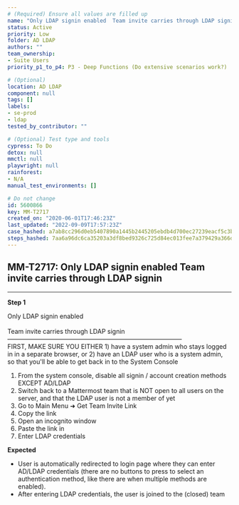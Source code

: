 ```yaml
---
# (Required) Ensure all values are filled up
name: "Only LDAP signin enabled  Team invite carries through LDAP signin"
status: Active
priority: Low
folder: AD LDAP
authors: ""
team_ownership:
- Suite Users
priority_p1_to_p4: P3 - Deep Functions (Do extensive scenarios work?)

# (Optional)
location: AD LDAP
component: null
tags: []
labels:
- se-prod
- ldap
tested_by_contributor: ""

# (Optional) Test type and tools
cypress: To Do
detox: null
mmctl: null
playwright: null
rainforest:
- N/A
manual_test_environments: []

# Do not change
id: 5600866
key: MM-T2717
created_on: "2020-06-01T17:46:23Z"
last_updated: "2022-09-09T17:57:23Z"
case_hashed: a7ab8cc296d0eb5407890a1445b2445205ebdb4d700ec27239eacf5c3bc627cd20207403c6e1659ef85eda21624c3718
steps_hashed: 7aa6a96dc6ca35203a3df8bed9326c725d84ec013fee7a379429a366d7b1c5a65fd7e9e4a0177938a7d3eb3527a477f4
---
```


<!-- (Auto-generated) Based on frontmatter's "key" and "name" -->

## MM-T2717: Only LDAP signin enabled Team invite carries through LDAP signin

---

**Step 1**

Only LDAP signin enabled\
\
Team invite carries through LDAP signin\
————————————————————————————\
FIRST, MAKE SURE YOU EITHER 1) have a system admin who stays logged in in a separate browser, or 2) have an LDAP user who is a system admin, so that you'll be able to get back in to the System Console

1. From the system console, disable all signin / account creation methods EXCEPT AD/LDAP
2. Switch back to a Mattermost team that is NOT open to all users on the server, and that the LDAP user is not a member of yet
3. Go to Main Menu ➜ Get Team Invite Link
4. Copy the link
5. Open an incognito window
6. Paste the link in
7. Enter LDAP credentials

**Expected**

- User is automatically redirected to login page where they can enter AD/LDAP credentials (there are no buttons to press to select an authentication method, like there are when multiple methods are enabled).
- After entering LDAP credentials, the user is joined to the (closed) team
